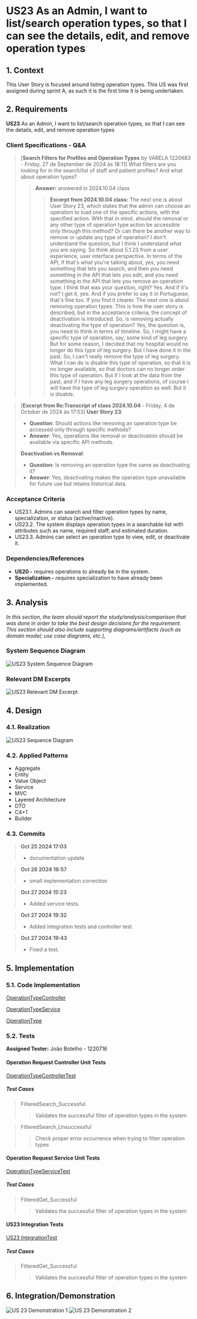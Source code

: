 # US23 As an Admin, I want to list/search operation types, so that I can see the details, edit, and remove operation types

## 1. Context

This User Story is focused around listing operation types.
This US was first assigned during sprint A, as such it is the first time it is being undertaken.

## 2. Requirements

**US23** As an Admin, I want to list/search operation types, so that I can see the details, edit, and remove operation types

### Client Specifications - Q&A

> [**Search Filters for Profiles and Operation Types** by VARELA 1220683 - Friday, 27 de September de 2024 às 18:11]
> What filters are you looking for in the search/list of staff and patient profiles? And what about operation types?
>> **Answer:**
>> answered in 2024.10.04 class
>>> **Excerpt from 2024.10.04 class:**
>>> The next one is about User Story 23, which states that the admin can choose an operation to load one of the specific actions, with the specified action. With that in mind, should the removal or any other type of operation type action be accessible only through this method? Or can there be another way to remove or update any type of operation? I don't understand the question, but I think I understand what you are saying. So think about 5.1.23 from a user experience, user interface perspective.
>>> In terms of the API, if that's what you're talking about, yes, you need something that lets you search, and then you need something in the API that lets you edit, and you need something in the API that lets you remove an operation type. I think that was your question, right? Yes. And if it's not? I get it, yes.
>>> And if you prefer to say it in Portuguese, that's fine too. If you find it clearer. The next one is about removing operation types.
>>> This is how the user story is described, but in the acceptance criteria, the concept of deactivation is introduced. So, is removing actually deactivating the type of operation? Yes, the question is, you need to think in terms of timeline. So, I might have a specific type of operation, say, some kind of leg surgery.
>>> But for some reason, I decided that my hospital would no longer do this type of leg surgery. But I have done it in the past. So, I can't really remove the type of leg surgery.
>>> What I can do is disable this type of operation, so that it is no longer available, so that doctors can no longer order this type of operation. But if I look at the data from the past, and if I have any leg surgery operations, of course I will have the type of leg surgery operation as well. But it is disable.

> [**Excerpt from Re:Transcript of class 2024.10.04** - Friday, 4 de October de 2024 às 17:53]
> **User Story 23**:
>
> - **Question**: Should actions like removing an operation type be accessed only through specific methods?
> - **Answer**: Yes, operations like removal or deactivation should be available via specific API methods.
>
> **Deactivation vs Removal**:
>
> - **Question**: Is removing an operation type the same as deactivating it?
> - **Answer**: Yes, deactivating makes the operation type unavailable for future use but retains historical data.


### Acceptance Criteria

- US23.1. Admins can search and filter operation types by name, specialization, or status (active/inactive).
- US23.2. The system displays operation types in a searchable list with attributes such as name, required staff, and estimated duration.
- US23.3. Admins can select an operation type to view, edit, or deactivate it.

### Dependencies/References

- **US20 -** requires operations to already be in the system.
- **Specialization -** requires specialization to have already been implemented.

## 3. Analysis

*In this section, the team should report the study/analysis/comparison that was done in order to take the best design decisions for the requirement. This section should also include supporting diagrams/artifacts (such as domain model; use case diagrams, etc.),*

### System Sequence Diagram

![US23 System Sequence Diagram](svg/US23_SSD.svg "US23 System Sequence Diagram")

### Relevant DM Excerpts

![US23 Relevant DM Excerpt](svg/US23_Domain_Model.svg "US23 Relevant DM Excerpt")

## 4. Design

### 4.1. Realization

![US23 Sequence Diagram](svg/US23_SD.svg "US23 Sequence Diagram")

### 4.2. Applied Patterns

- Aggregate
- Entity
- Value Object
- Service
- MVC
- Layered Architecture
- DTO
- C4+1
- Builder

### 4.3. Commits

> **Oct 25 2024 17:03**
>
> - documentation update

> **Oct 26 2024 16:57**
>
> - small implementation correction

> **Oct 27 2024 15:23**
>
> - Added service tests.

> **Oct 27 2024 19:32**
>
> - Added integration tests and controller test.

> **Oct 27 2024 19:43**
>
> - Fixed a test.

## 5. Implementation

### 5.1. Code Implementation

[OperationTypeController](../../../src/Controllers/OperationTypeController.cs)

[OperationTypeService](../../../src/Domain/OperationTypes/OperationTypeService.cs)

[OperationType](../../../src/Domain/OperationTypes/OperationType.cs)

### 5.2. Tests

**Assigned Tester:** João Botelho - 1220716

#### Operation Request Controller Unit Tests

[OperationTypeControllerTest](../../../test/ControllerTest/OperationTypeControllerTest.cs)

##### Test Cases

> FilteredSearch_Successful
>> Validates the successful filter of operation types in the system

> FilteredSearch_Unsuccessful
>> Check proper error occurrence when trying to filter operation types

#### Operation Request Service Unit Tests

[OperationTypeServiceTest](../../../test/ServiceTest/OperationTypeServiceTest.cs)

##### Test Cases

> FilteredGet_Successful
>> Validates the successful filter of operation types in the system

#### US23 Integration Tests

[US23 IntegrationTest](../../../test/IntegrationTest/US23IntegrationTest.cs)

##### Test Cases

> FilteredGet_Successful
>> Validates the successful filter of operation types in the system

## 6. Integration/Demonstration

![US 23 Demonstration 1](png/US23-1.png)
![US 23 Demonstration 2](png/US23-2.png)

